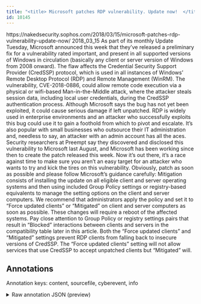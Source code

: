```yaml
---
title: "<title> Microsoft patches RDP vulnerability. Update now!  </title>"
id: 10145
---
```


<title> Microsoft patches RDP vulnerability. Update now!  </title>
<source> https://nakedsecurity.sophos.com/2018/03/15/microsoft-patches-rdp-vulnerability-update-now/ </source>
<date> 2018_03_15 </date>
<text>
As part of its monthly Update Tuesday, Microsoft announced this week that they’ve released a preliminary fix for a vulnerability rated important, and present in all supported versions of Windows in circulation (basically any client or server version of Windows from 2008 onward).
The flaw affects the Credential Security Support Provider (CredSSP) protocol, which is used in all instances of Windows’ Remote Desktop Protocol (RDP) and Remote Management (WinRM).
The vulnerability, CVE-2018-0886, could allow remote code execution via a physical or wifi-based Man-in-the-Middle attack, where the attacker steals session data, including local user credentials, during the CredSSP authentication process.
Although Microsoft says the bug has not yet been exploited, it could cause serious damage if left unpatched.
RDP is widely used in enterprise environments and an attacker who successfully exploits this bug could use it to gain a foothold from which to pivot and escalate. It’s also popular with small businesses who outsource their IT administration and, needless to say, an attacker with an admin account has all the aces.
Security researchers at Preempt say they discovered and disclosed this vulnerability to Microsoft last August, and Microsoft has been working since then to create the patch released this week.
Now it’s out there, it’s a race against time to make sure you aren’t an easy target for an attacker who wants to try and kick the tires on this vulnerability.
Obviously, patch as soon as possible and please follow Microsoft’s guidance carefully:
    Mitigation consists of installing the update on all eligible client and server operating systems and then using included Group Policy settings or registry-based equivalents to manage the setting options on the client and server computers. We recommend that administrators apply the policy and set it to “Force updated clients” or “Mitigated” on client and server computers as soon as possible.  These changes will require a reboot of the affected systems.
    Pay close attention to Group Policy or registry settings pairs that result in “Blocked” interactions between clients and servers in the compatibility table later in this article.
Both the “Force updated clients” and “Mitigated” settings prevent RDP clients from falling back to insecure versions of CredSSP. The “Force updated clients” setting will not allow services that use CredSSP to accept unpatched clients but “Mitigated” will.
</text>



## Annotations

Annotation keys: content, sourcefile, cyberevent, info

<details>
<summary>Raw annotation JSON (preview)</summary>

```json
{
  "content": "As part of its monthly Update Tuesday, Microsoft announced this week that they\u2019ve released a preliminary fix for a vulnerability rated important, and present in all supported versions of Windows in circulation (basically any client or server version of Windows from 2008 onward). The flaw affects the Credential Security Support Provider (CredSSP) protocol, which is used in all instances of Windows\u2019 Remote Desktop Protocol (RDP) and Remote Management (WinRM). The vulnerability, CVE-2018-0886, could allow remote code execution via a physical or wifi-based Man-in-the-Middle attack, where the attacker steals session data, including local user credentials, during the CredSSP authentication process. Although Microsoft says the bug has not yet been exploited, it could cause serious damage if left unpatched. RDP is widely used in enterprise environments and an attacker who successfully exploits this bug could use it to gain a foothold from which to pivot and escalate. It\u2019s also popular with small businesses who outsource their IT administration and, needless to say, an attacker with an admin account has all the aces. Security researchers at Preempt say they discovered and disclosed this vulnerability to Microsoft last August, and Microsoft has been working since then to create the patch released this week. Now it\u2019s out there, it\u2019s a race against time to make sure you aren\u2019t an easy target for an attacker who wants to try and kick the tires on this vulnerability. Obviously, patch as soon as possible and please follow Microsoft\u2019s guidance carefully:     Mitigation consists of installing the update on all eligible client and server operating systems and then using included Group Policy settings or registry-based equivalents to manage the setting options on the client and server computers. We recommend that administrators apply the policy and set it to \u201cForce updated clients\u201d or \u201cMitigated\u201d on client and server computers as soon as possible.  These changes will require a reboot of the affected systems.     Pay close attention to Group Policy or registry settings pairs that result in \u201cBlocked\u201d interactions between clients and servers in the compatibility table later in this article. Both the \u201cForce updated clients\u201d and \u201cMitigated\u201d settings prevent RDP clients from falling back to insecure versions of CredSSP. The \u201cForce updated clients\u201d setting will not allow services that use CredSSP to accept unpatched clients but \u201cMitigated\u201d will.",
  "sourcefile": "10145.txt",
  "cyberevent": {
    "hopper": [
      {
        "index": 0,
        "relation": "Same",
        "events": [
          {
            "index": "E11",
            "type": "Vulnerability-related",
            "realis": "Actual",
            "nugget": {
              "startOffset": 1299,
              "index": "T34",
              "endOffset": 1307,
              "text": "released"
            },
            "argument": [
              {
                "index": "T35",
                "text": "this week",
                "endOffset": 1317,
                "role": {
                  "type": "Time"
                },
                "startOffset": 1308,
                "type": "Time"
              }
            ],
            "subtype": "PatchVulnerability"
          },
          {
            "index": "E10",
            "type": "Vulnerability-related",
            "realis": "Actual",
            "nugget": {
              "startOffset": 1282,
              "index": "T32",
              "endOffset": 1288,
              "text": "create"
            },
            "argument": [
              {
                "index": "T33",
                "text": "the patch",
                "endOffset": 1298,
                "role": {
                  "type": "Patch"
                },
                "startOffset": 1289,
                "type": "Patch"
              },
           
```
</details>
